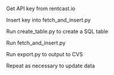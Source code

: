 Get API key from rentcast.io

Insert key into fetch_and_insert.py

Run create_table.py to create a SQL table

Run fetch_and_insert.py

Run export.py to output to CVS

Repeat as necessary to update data
